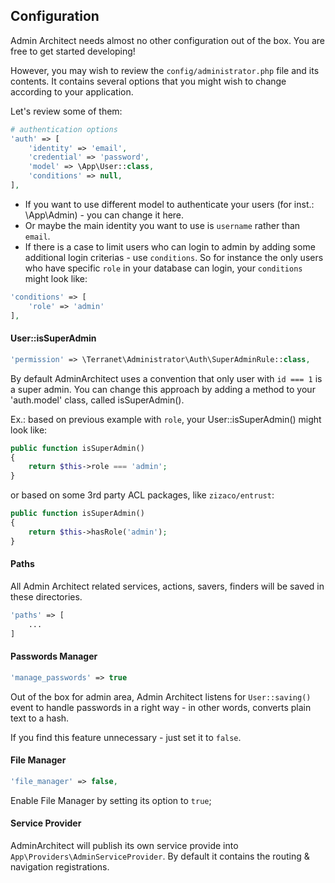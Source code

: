 ## Configuration

Admin Architect needs almost no other configuration out of the box.
You are free to get started developing!

However, you may wish to review the `config/administrator.php` file and its contents. It contains several options that you might wish to change according to your application.

Let's review some of them:
```php
# authentication options
'auth' => [
	'identity' => 'email',
	'credential' => 'password',
	'model' => \App\User::class,
	'conditions' => null,
],
```
* If you want to use different model to authenticate your users (for inst.: \App\Admin) - you can change it here.
* Or maybe the main identity you want to use is `username` rather than `email`.
* If there is a case to limit users who can login to admin by adding some additional login criterias - use `conditions`. So for instance the only users who have specific `role` in your database can login, your `conditions` might look like:

```php
'conditions' => [
	'role' => 'admin'
],
```

#### User::isSuperAdmin

```php
'permission' => \Terranet\Administrator\Auth\SuperAdminRule::class,
```

By default AdminArchitect uses a convention that only user with `id === 1` is a super admin. You can change this approach by adding a method to your 'auth.model' class, called isSuperAdmin().

Ex.: based on previous example with `role`, your User::isSuperAdmin() might look like:

```php
public function isSuperAdmin()
{
	return $this->role === 'admin';
}
```
or based on some 3rd party ACL packages, like `zizaco/entrust`:
```php
public function isSuperAdmin()
{
	return $this->hasRole('admin');
}
```

#### Paths
All Admin Architect related services, actions, savers, finders will be saved in these directories.
```php
'paths' => [
	...
]
```

#### Passwords Manager
```php
'manage_passwords' => true
```
Out of the box for admin area, Admin Architect listens for `User::saving()` event to handle passwords in a right way - in other words, converts plain text to a hash.

If you find this feature unnecessary - just set it to `false`.

#### File Manager
```php
'file_manager' => false,
```
Enable File Manager by setting its option to `true`;

#### Service Provider

AdminArchitect will publish its own service provide into `App\Providers\AdminServiceProvider`.
By default it contains the routing & navigation registrations.